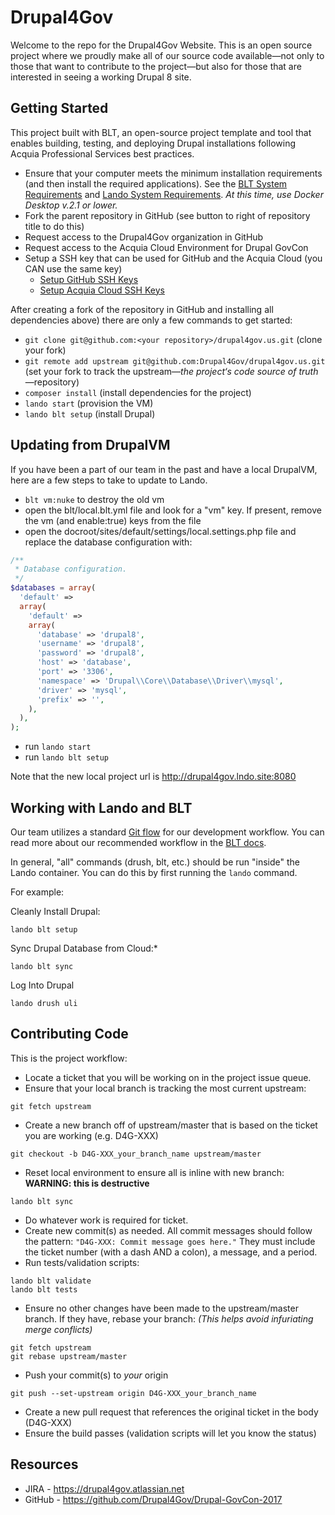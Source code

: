 # Drupal4Gov
Welcome to the repo for the Drupal4Gov Website. This is an open source project where we proudly make all of our source code available—not only to those that want to contribute to the project—but also for those that are interested in seeing a working Drupal 8 site.

## Getting Started

This project built with BLT, an open-source project template and tool that enables building, testing, and deploying Drupal installations following Acquia Professional Services best practices.

* Ensure that your computer meets the minimum installation requirements (and then install the required applications). See the [BLT System Requirements](https://docs.acquia.com/blt/install/) and [Lando System Requirements](https://docs.lando.dev/basics/installation.html). *At this time, use Docker Desktop v.2.1 or lower.*
* Fork the parent repository in GitHub (see button to right of repository title to do this)
* Request access to the Drupal4Gov organization in GitHub 
* Request access to the Acquia Cloud Environment for Drupal GovCon
* Setup a SSH key that can be used for GitHub and the Acquia Cloud (you CAN use the same key)
    * [Setup GitHub SSH Keys](https://help.github.com/articles/adding-a-new-ssh-key-to-your-github-account/)
    * [Setup Acquia Cloud SSH Keys](https://docs.acquia.com/acquia-cloud/ssh/generate)

After creating a fork of the repository in GitHub and installing all dependencies above) there are only a few commands to get started:

* `git clone git@github.com:<your repository>/drupal4gov.us.git` (clone your fork)
* `git remote add upstream git@github.com:Drupal4Gov/drupal4gov.us.git` (set your fork to track the upstream—*the project‘s code source of truth*—repository)
* `composer install` (install dependencies for the project)
* `lando start` (provision the VM)
* `lando blt setup` (install Drupal)

## Updating from DrupalVM

If you have been a part of our team in the past and have a local DrupalVM, here are a few steps to take to update to Lando.

* `blt vm:nuke` to destroy the old vm
* open the blt/local.blt.yml file and look for a "vm" key. If present, remove the vm (and enable:true) keys from the file
* open the docroot/sites/default/settings/local.settings.php file and replace the database configuration with:

```php
/**
 * Database configuration.
 */
$databases = array(
  'default' =>
  array(
    'default' =>
    array(
      'database' => 'drupal8',
      'username' => 'drupal8',
      'password' => 'drupal8',
      'host' => 'database',
      'port' => '3306',
      'namespace' => 'Drupal\\Core\\Database\\Driver\\mysql',
      'driver' => 'mysql',
      'prefix' => '',
    ),
  ),
);
```

* run `lando start`
* run `lando blt setup`

Note that the new local project url is http://drupal4gov.lndo.site:8080

## Working with Lando and BLT

Our team utilizes a standard [Git flow](https://www.atlassian.com/git/tutorials/comparing-workflows/gitflow-workflow) for our development workflow. You can read more about our recommended workflow in the [BLT docs](https://docs.acquia.com/blt/developer/dev-workflow/#workflow-example-local-development).

In general, "all" commands (drush, blt, etc.) should be run "inside" the Lando container. You can do this by first running the `lando` command. 

For example:

Cleanly Install Drupal:

`lando blt setup` 

Sync Drupal Database from Cloud:*

`lando blt sync`

Log Into Drupal

`lando drush uli`

## Contributing Code
This is the project workflow:

* Locate a ticket that you will be working on in the project issue queue.
* Ensure that your local branch is tracking the most current upstream:
```
git fetch upstream
```
* Create a new branch off of upstream/master that is based on the ticket you are working (e.g. D4G-XXX)
```
git checkout -b D4G-XXX_your_branch_name upstream/master
```
* Reset local environment to ensure all is inline with new branch: **WARNING: this is destructive**
```
lando blt sync
```
* Do whatever work is required for ticket.
* Create new commit(s) as needed. All commit messages should follow the pattern: `"D4G-XXX: Commit message goes here."` They must include the ticket number (with a dash AND a colon), a message, and a period.
* Run tests/validation scripts:
```
lando blt validate
lando blt tests
```
* Ensure no other changes have been made to the upstream/master branch. If they have, rebase your branch: *(This helps avoid infuriating merge conflicts)*
```
git fetch upstream
git rebase upstream/master
```
* Push your commit(s) to *your* origin
```
git push --set-upstream origin D4G-XXX_your_branch_name
```
* Create a new pull request that references the original ticket in the body (D4G-XXX)
* Ensure the build passes (validation scripts will let you know the status)

## Resources

* JIRA - https://drupal4gov.atlassian.net
* GitHub - https://github.com/Drupal4Gov/Drupal-GovCon-2017
